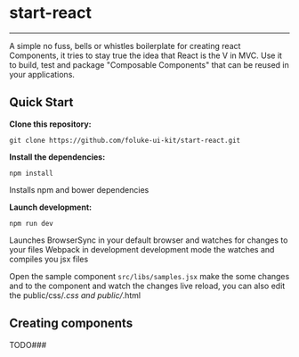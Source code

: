 # start-react
--------------

A simple no fuss, bells or whistles boilerplate for creating react Components, it tries to stay true the idea that React is the V in MVC. Use it to build, test and package "Composable Components" that can be reused in your applications.


## Quick Start

__Clone this repository:__

`git clone https://github.com/foluke-ui-kit/start-react.git`

__Install the dependencies:__

`npm install`

Installs npm and bower dependencies 

__Launch development:__

`npm run dev`

Launches 
BrowserSync in your default browser and watches for changes to your files
Webpack in development development mode the watches and compiles you jsx files

Open the sample component `src/libs/samples.jsx` make the some changes and to the component and watch the changes live reload, you can also edit the public/css/*.css and public/*.html

## Creating components
 
 TODO###
 
 
